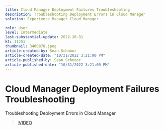 ```yaml
---
title: Cloud Manager Deployment Failures Troubleshooting
description: Troubleshooting Deployment Errors in Cloud Manager
solution: Experience Manager Cloud Manager

role: User
level: Intermediate
last-substantial-update: 2022-10-31
kt: 11251
thumbnail: 3409878.jpeg
article-created-by: Sean Schnoor
article-created-date: "10/31/2022 3:21:00 PM"
article-published-by: Sean Schnoor
article-published-date: "10/31/2022 3:21:00 PM"
---
```


# Cloud Manager Deployment Failures Troubleshooting

Troubleshooting Deployment Errors in Cloud Manager

>[!VIDEO](https://video.tv.adobe.com/v/3409878/?quality=12&learn=on)
